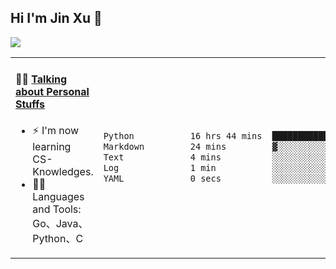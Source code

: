 
## Hi I'm Jin Xu 👋
![](https://komarev.com/ghpvc/?username=jiayouxujin&color=brightgreen&label=PROFILE+VIEWS)



<table align="center">
<tr>
<td valign="top" width="60%">

#### 🏋️‍♀️ <a href="https://github.com/jiayouxujin" target="_blank">Talking about Personal Stuffs</a>
<!-- recent_releases starts -->

- ⚡  I'm now learning CS-Knowledges.  
- 🏊‍♂️ Languages and Tools: Go、Java、Python、C
<!-- recent_releases ends -->
</td>
<td>
 
<!--START_SECTION:waka-->

```txt
Python           16 hrs 44 mins  ████████████████████████▒   97.03 %
Markdown         24 mins         ▓░░░░░░░░░░░░░░░░░░░░░░░░   02.37 %
Text             4 mins          ░░░░░░░░░░░░░░░░░░░░░░░░░   00.46 %
Log              1 min           ░░░░░░░░░░░░░░░░░░░░░░░░░   00.11 %
YAML             0 secs          ░░░░░░░░░░░░░░░░░░░░░░░░░   00.02 %
```

<!--END_SECTION:waka-->
 
</td>
</tr>
</table>






